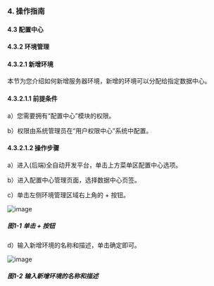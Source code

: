 ### 4. 操作指南

#### 4.3 配置中心

#### 4.3.2 环境管理

#### 4.3.2.1 新增环境

本节为您介绍如何新增服务器环境，新增的环境可以分配给指定数据中心。

#### 4.3.2.1.1 前提条件

a）您需要拥有“配置中心”模块的权限。

b）权限由系统管理员在“用户权限中心”系统中配置。

#### 4.3.2.1.2 操作步骤

a）进入(后端)全自动开发平台，单击上方菜单区配置中心选项。

b）进入配置中心管理页面，选择数据中心页签。

c）单击左侧环境管理区域右上角的 + 按钮。

![image](https://user-images.githubusercontent.com/79617492/196659677-e1771b0b-5e2b-40ff-a186-80bd4cf908fc.png)

##### 图1-1 单击 + 按钮

d）输入新增环境的名称和描述，单击确定即可。

![image](https://user-images.githubusercontent.com/79617492/196659703-5efa01bc-af56-455a-8289-21bbea4b8b4d.png)

##### 图1-2 输入新增环境的名称和描述
